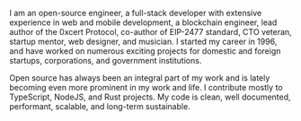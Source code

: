 I am an open-source engineer, a full-stack developer with extensive experience in web and mobile development, a blockchain engineer, lead author of the 0xcert Protocol, co-author of EIP-2477 standard, CTO veteran, startup mentor, web designer, and musician. I started my career in 1996, and have worked on numerous exciting projects for domestic and foreign startups, corporations, and government institutions.

Open source has always been an integral part of my work and is lately becoming even more prominent in my work and life. I contribute mostly to TypeScript, NodeJS, and Rust projects. My code is clean, well documented, performant, scalable, and long-term sustainable.
